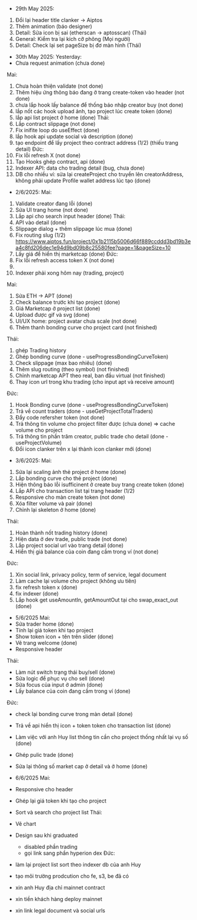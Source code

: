 - 29th May 2025:
1. Đổi lại header title clanker -> Aiptos
2. Thêm animation (báo designer) 
3. Detail: Sửa icon bị sai (etherscan -> aptosscan) (Thái)
4. General: Kiểm tra lại kích cỡ phông (Mọi người)
5. Detail: Check lại set pageSize bị đơ màn hình (Thái)

- 30th May 2025:
Yesterday:
- Chưa request animation (chưa done)

Mai:
1. Chưa hoàn thiện validate (not done)
2. Thêm hiệu ứng thông báo đang ở trang create-token vào header (not done)
3. chưa lắp hook lấy balance để thống báo nhập creator buy (not done)
4. lắp nốt các hook upload ảnh, tạo project lúc create token (done)
5. lắp api list project ở home (done)
Thái:
1. Lắp contract slippage (not done)
2. Fix inifite loop do useEffect (done)
3. lắp hook api update social và description (done)
4. tạo endpoint để lấy project theo contract address (1/2) (thiếu trang detail)
Đức:
1. Fix lỗi refresh X (not done)
2. Tạo Hooks ghép contract, api (done)
3. Indexer API: data cho trading detail (bug, chưa done)
4. DB cho nhiều ví: sửa lại createProject cho truyền lên creatorAddress, không phải update Profile wallet address lúc tạo (done)

- 2/6/2025:
Mai:
1. Validate creator đang lỗi (done)
2. Sửa UI trang home (not done)
3. Lắp api cho search input header (done)
Thái:
1. API vào detail (done)
2. Slippage dialog + thêm slippage lúc mua (done)
3. Fix routing slug (1/2)
https://www.aiptos.fun/project/0x1b2115b5006d66f889ccddd3bd19b3ea4c8fd206dec1e94d9bd09b8c25580fee?page=1&pageSize=10
4. Lấy giá để hiển thị marketcap (done)
Đức:
1. Fix lỗi refresh access token X (not done)
2. 
3. Indexer phải xong hôm nay (trading, project)

Mai:
1. Sửa ETH -> APT (done)
2. Check balance trước khi tạo project (done)
3. Giá Marketcap ở project list (done)
4. Upload được gif và svg (done)
5. UI/UX home: project avatar chưa scale (not done)
6. Thêm thanh bonding curve cho project card (not finished)

Thái:
1. ghép Trading history 
2. Ghép bonding curve (done - useProgressBondingCurveToken)
3. Check slippage (max bao nhiêu) (done)
4. Thêm slug routing (theo symbol) (not finished)
5. Chỉnh marketcap APT theo real, ban đầu virtual (not finished)
6. Thay icon url trong khu trading (cho input apt và receive amount)

Đức:
1. Hook Bonding curve (done - useProgressBondingCurveToken)
2. Trả về count traders (done - useGetProjectTotalTraders)
3. Đẩy code refersher token (not done)
4. Trả thông tin volume cho project filter được (chưa done) => cache volume cho project
5. Trả thông tin phần trăm creator, public trade cho detail (done - useProjectVolume) 
6. Đổi icon clanker trên x lại thành icon clanker mới (done)

- 3/6/2025:
Mai:
1. Sửa lại scaling ảnh thẻ project ở home (done)
2. Lắp bonding curve cho thẻ project (done)
3. Hiện thông báo lỗi isufficinent ở create buy trang create token (done)
4. Lắp API cho transaction list tại trang header (1/2)
5. Responsive cho màn create token (not done)
6. Xóa filter volume và pair  (done)
7. Chỉnh lại skeleton ở home (done)

Thái:
1. Hoàn thành nốt trading history (done)
3. Hiện data ở dev trade, public trade (not done)
4. Lắp project social url vào trang detail (done)
5. Hiển thị giá balance của coin đang cầm trong ví (not done)

Đức:
1. Xin social link, privacy policy, term of service, legal document
2. Làm cache lại volume cho project (không ưu tiên)
3. fix refresh token x (done)
4. fix indexer (done)
5. Lắp hook get useAmountIn, getAmountOut tại cho swap_exact_out (done)

- 5/6/2025
Mai:
- Sửa trader home (done)
- Tính lại giá token khi tạo project 
- Show token icon + tên trên slider (done)
- Vẽ trang welcome (done)
- Responsive header

Thái:
- Làm nút switch trạng thái buy/sell (done)
- Sửa logic để phục vụ cho sell (done)
- Sửa focus của input ở admin (done)
- Lấy balance của coin đang cầm trong ví (done)

Đức:
- check lại bonding curve trong màn detail (done)
- Trả về api hiển thị icon + token token cho transaction list (done)
- Làm việc với anh Huy list thông tin cần cho project thống nhất lại vụ số (done)
- Ghép pulic trade (done)
- Sửa lại thông số market cap ở detail và ở home (done)

- 6/6/2025
Mai:
- Responsive cho header
- Ghép lại giá token khi tạo cho project
- Sort và search cho project list
Thái:
- Vẽ chart
- Design sau khi graduated 
  + disabled phần trading
  + gọi link sang phần hyperion dex
Đức:
- làm lại project list sort theo indexer db của anh Huy
- tạo môi trường prodcution cho fe, s3, be đã có
- xin anh Huy địa chỉ mainnet contract
- xin tiền khách hàng deploy mainnet
- xin link legal document và social urls